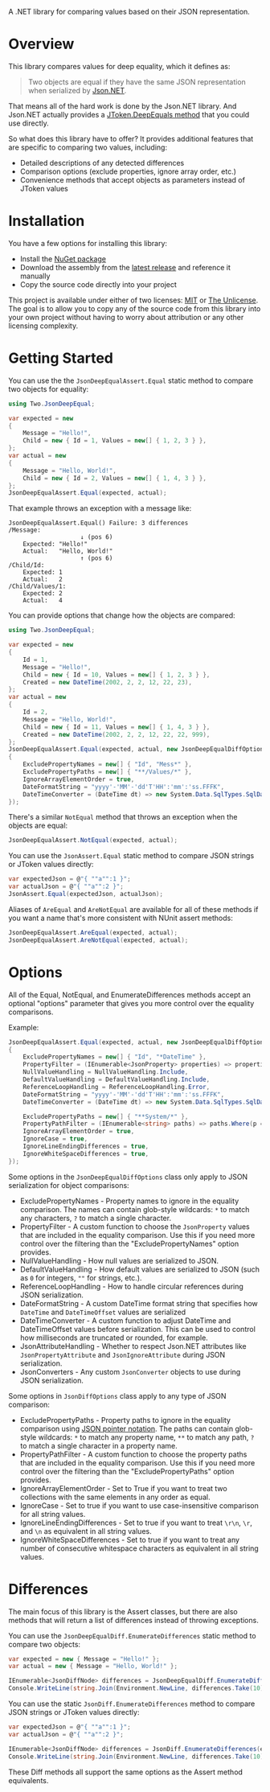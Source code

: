 A .NET library for comparing values based on their JSON representation.


Overview
========
This library compares values for deep equality, which it defines as:

> Two objects are equal if they have the same JSON representation when serialized by [Json.NET](https://github.com/JamesNK/Newtonsoft.Json).

That means all of the hard work is done by the Json.NET library.  And Json.NET actually provides a [JToken.DeepEquals method](https://www.newtonsoft.com/json/help/html/DeepEquals.htm) that you could use directly.

So what does this library have to offer?  It provides additional features that are specific to comparing two values, including:

- Detailed descriptions of any detected differences
- Comparison options (exclude properties, ignore array order, etc.)
- Convenience methods that accept objects as parameters instead of JToken values


Installation
============
You have a few options for installing this library:

- Install the [NuGet package](https://www.nuget.org/packages/Two.JsonDeepEqual/)
- Download the assembly from the [latest release](https://github.com/22222/JsonDeepEqual/releases/latest) and reference it manually
- Copy the source code directly into your project

This project is available under either of two licenses: [MIT](LICENSE) or [The Unlicense](UNLICENSE).  The goal is to allow you to copy any of the source code from this library into your own project without having to worry about attribution or any other licensing complexity.


Getting Started
===============
You can use the the `JsonDeepEqualAssert.Equal` static method to compare two objects for equality:

```c#
using Two.JsonDeepEqual;

var expected = new
{
    Message = "Hello!",
    Child = new { Id = 1, Values = new[] { 1, 2, 3 } },
};
var actual = new
{
    Message = "Hello, World!",
    Child = new { Id = 2, Values = new[] { 1, 4, 3 } },
};
JsonDeepEqualAssert.Equal(expected, actual);
```

That example throws an exception with a message like:

```text
JsonDeepEqualAssert.Equal() Failure: 3 differences
/Message:
                    ↓ (pos 6)
    Expected: "Hello!"
    Actual:   "Hello, World!"
                    ↑ (pos 6)
/Child/Id:
    Expected: 1
    Actual:   2
/Child/Values/1:
    Expected: 2
    Actual:   4
```

You can provide options that change how the objects are compared:

```c#
using Two.JsonDeepEqual;

var expected = new
{
    Id = 1,
    Message = "Hello!",
    Child = new { Id = 10, Values = new[] { 1, 2, 3 } },
    Created = new DateTime(2002, 2, 2, 12, 22, 23),
};
var actual = new
{
    Id = 2,
    Message = "Hello, World!",
    Child = new { Id = 11, Values = new[] { 1, 4, 3 } },
    Created = new DateTime(2002, 2, 2, 12, 22, 22, 999),
};
JsonDeepEqualAssert.Equal(expected, actual, new JsonDeepEqualDiffOptions
{
    ExcludePropertyNames = new[] { "Id", "Mess*" },
    ExcludePropertyPaths = new[] { "**/Values/*" },
    IgnoreArrayElementOrder = true,
    DateFormatString = "yyyy'-'MM'-'dd'T'HH':'mm':'ss.FFFK",
    DateTimeConverter = (DateTime dt) => new System.Data.SqlTypes.SqlDateTime(dt).Value,
});
```

There's a similar `NotEqual` method that throws an exception when the objects are equal:

```c#
JsonDeepEqualAssert.NotEqual(expected, actual);
```

You can use the `JsonAssert.Equal` static method to compare JSON strings or JToken values directly:

```c#
var expectedJson = @"{ ""a"":1 }";
var actualJson = @"{ ""a"":2 }";
JsonAssert.Equal(expectedJson, actualJson);
```

Aliases of `AreEqual` and `AreNotEqual` are available for all of these methods if you want a name that's more consistent with NUnit assert methods:

```c#
JsonDeepEqualAssert.AreEqual(expected, actual);
JsonDeepEqualAssert.AreNotEqual(expected, actual);
```


Options
=======
All of the Equal, NotEqual, and EnumerateDifferences methods accept an optional "options" parameter that gives you more control over the equality comparisons.

Example:

```c#
JsonDeepEqualAssert.Equal(expected, actual, new JsonDeepEqualDiffOptions
{
    ExcludePropertyNames = new[] { "Id", "*DateTime" },
    PropertyFilter = (IEnumerable<JsonProperty> properties) => properties.Where(p => p.PropertyName != "Id" && p.PropertyType != typeof(DateTime)),
    NullValueHandling = NullValueHandling.Include,
    DefaultValueHandling = DefaultValueHandling.Include,
    ReferenceLoopHandling = ReferenceLoopHandling.Error,
    DateFormatString = "yyyy'-'MM'-'dd'T'HH':'mm':'ss.FFFK",
    DateTimeConverter = (DateTime dt) => new System.Data.SqlTypes.SqlDateTime(dt).Value,

    ExcludePropertyPaths = new[] { "**System/*" },
    PropertyPathFilter = (IEnumerable<string> paths) => paths.Where(p => !p.Contains("System")),
    IgnoreArrayElementOrder = true,
    IgnoreCase = true,
    IgnoreLineEndingDifferences = true,
    IgnoreWhiteSpaceDifferences = true,
});
```

Some options in the `JsonDeepEqualDiffOptions` class only apply to JSON serialization for object comparisons:

- ExcludePropertyNames - Property names to ignore in the equality comparison.  The names can contain glob-style wildcards: `*` to match any characters, `?` to match a single character.
- PropertyFilter - A custom function to choose the `JsonProperty` values that are included in the equality comparison.  Use this if you need more control over the filtering than the "ExcludePropertyNames" option provides.
- NullValueHandling - How null values are serialized to JSON.
- DefaultValueHandling - How default values are serialized to JSON (such as `0` for integers, `""` for strings, etc.).
- ReferenceLoopHandling - How to handle circular references during JSON serialization.
- DateFormatString - A custom DateTime format string that specifies how `DateTime` and `DateTimeOffset` values are serialized
- DateTimeConverter - A custom function to adjust DateTime and DateTimeOffset values before serialization.  This can be used to control how milliseconds are truncated or rounded, for example.
- JsonAttributeHandling - Whether to respect Json.NET attributes like `JsonPropertyAttribute` and `JsonIgnoreAttribute` during JSON serialization.
- JsonConverters - Any custom `JsonConverter` objects to use during JSON serialization.

Some options in `JsonDiffOptions` class apply to any type of JSON comparison:

- ExcludePropertyPaths - Property paths to ignore in the equality comparison using [JSON pointer notation](https://tools.ietf.org/html/rfc6901).  The paths can contain glob-style wildcards: `*` to match any property name, `**` to match any path, `?` to match a single character in a property name.
- PropertyPathFilter - A custom function to choose the property paths that are included in the equality comparison.  Use this if you need more control over the filtering than the "ExcludePropertyPaths" option provides.
- IgnoreArrayElementOrder - Set to True if you want to treat two collections with the same elements in any order as equal.
- IgnoreCase - Set to true if you want to use case-insensitive comparison for all string values.
- IgnoreLineEndingDifferences - Set to true if you want to treat `\r\n`, `\r`, and `\n` as equivalent in all string values. 
- IgnoreWhiteSpaceDifferences - Set to true if you want to treat any number of consecutive whitespace characters as equivalent in all string values.


Differences
===========
The main focus of this library is the Assert classes, but there are also methods that will return a list of differences instead of throwing exceptions.

You can use the `JsonDeepEqualDiff.EnumerateDifferences` static method to compare two objects:

```c#
var expected = new { Message = "Hello!" };
var actual = new { Message = "Hello, World!" };

IEnumerable<JsonDiffNode> differences = JsonDeepEqualDiff.EnumerateDifferences(expected, actual);
Console.WriteLine(string.Join(Environment.NewLine, differences.Take(10)));

```

You can use the static `JsonDiff.EnumerateDifferences` method to compare JSON strings or JToken values directly:

```c#
var expectedJson = @"{ ""a"":1 }";
var actualJson = @"{ ""a"":2 }";

IEnumerable<JsonDiffNode> differences = JsonDiff.EnumerateDifferences(expectedJson, actualJson);
Console.WriteLine(string.Join(Environment.NewLine, differences.Take(10)));
```

These Diff methods all support the same options as the Assert method equivalents.
